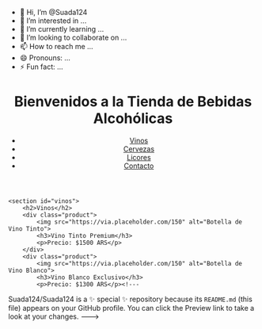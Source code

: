 - 👋 Hi, I’m @Suada124
- 👀 I’m interested in ...
- 🌱 I’m currently learning ...
- 💞️ I’m looking to collaborate on ...
- 📫 How to reach me ...
- 😄 Pronouns: ...
- ⚡ Fun fact: ...

<!DOCTYPE html>
<html lang="es">
<head>
    <meta charset="UTF-8">
    <meta name="viewport" content="width=device-width, initial-scale=1.0">
    <title>Tienda de Bebidas Alcohólicas</title>
    <link rel="stylesheet" href="styles.css">
</head>
<body>
    <header>
        <h1>Bienvenidos a la Tienda de Bebidas Alcohólicas</h1>
        <nav>
            <ul>
                <li><a href="#vinos">Vinos</a></li>
                <li><a href="#cervezas">Cervezas</a></li>
                <li><a href="#licores">Licores</a></li>
                <li><a href="#contacto">Contacto</a></li>
            </ul>
        </nav>
    </header>

    <section id="vinos">
        <h2>Vinos</h2>
        <div class="product">
            <img src="https://via.placeholder.com/150" alt="Botella de Vino Tinto">
            <h3>Vino Tinto Premium</h3>
            <p>Precio: $1500 ARS</p>
        </div>
        <div class="product">
            <img src="https://via.placeholder.com/150" alt="Botella de Vino Blanco">
            <h3>Vino Blanco Exclusivo</h3>
            <p>Precio: $1300 ARS</p><!---
Suada124/Suada124 is a ✨ special ✨ repository because its `README.md` (this file) appears on your GitHub profile.
You can click the Preview link to take a look at your changes.
--->
